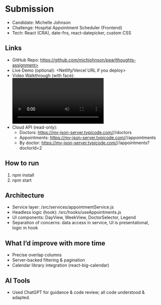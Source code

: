 # Submission

- Candidate: Michelle Johnson
- Challenge: Hospital Appointment Scheduler (Frontend)
- Tech: React (CRA), date-fns, react-datepicker, custom CSS

## Links
- GitHub Repo: https://github.com/michjohnson/pearlthoughts-assignment>
- Live Demo (optional): <Netlify/Vercel URL if you deploy>
- Video Walkthrough (with face): <video link>
- Cloud API (read-only):
  - Doctors: https://my-json-server.typicode.com/<user>/<repo>/doctors
  - Appointments: https://my-json-server.typicode.com/<user>/<repo>/appointments
  - By doctor: https://my-json-server.typicode.com/<user>/<repo>/appointments?doctorId=2

## How to run
1) npm install
2) npm start

## Architecture
- Service layer: /src/services/appointmentService.js
- Headless logic (hook): /src/hooks/useAppointments.js
- UI components: DayView, WeekView, DoctorSelector, Legend
- Separation of concerns: data access in service, UI is presentational, logic in hook

## What I’d improve with more time
- Precise overlap columns
- Server-backed filtering & pagination
- Calendar library integration (react-big-calendar)

## AI Tools
- Used ChatGPT for guidance & code review; all code understood & adapted.
